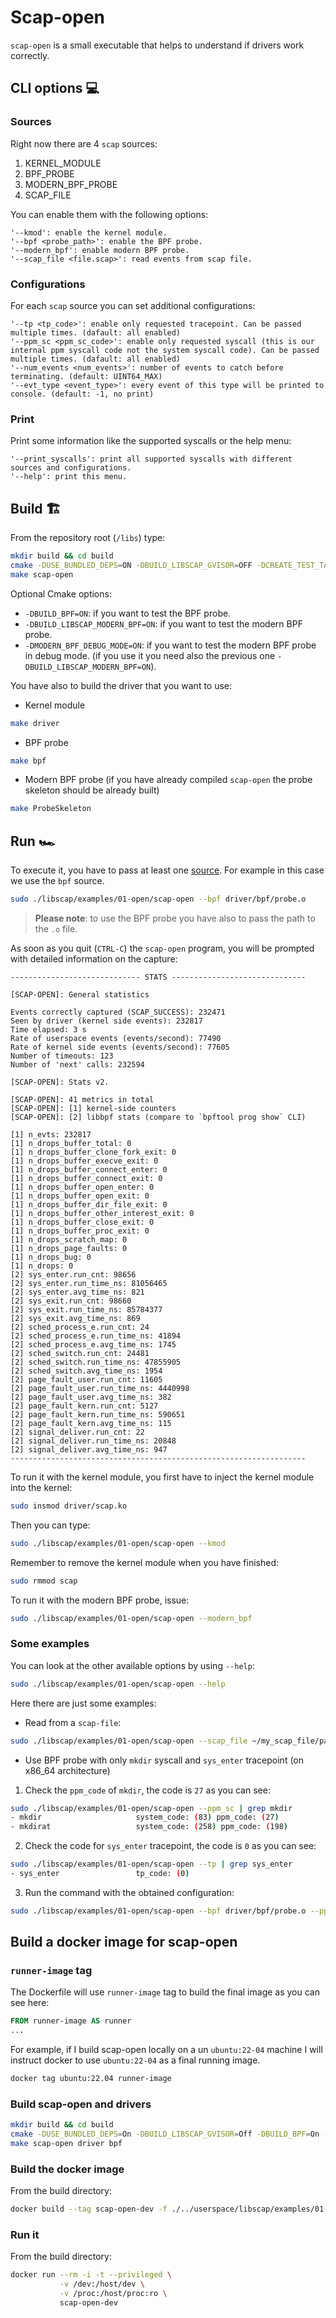 # Scap-open 

`scap-open` is a small executable that helps to understand if drivers work correctly.

## CLI options 💻

### Sources

Right now there are 4 `scap` sources:

1. KERNEL_MODULE
2. BPF_PROBE
3. MODERN_BPF_PROBE
4. SCAP_FILE

You can enable them with the following options:

```
'--kmod': enable the kernel module.
'--bpf <probe_path>': enable the BPF probe.
'--modern_bpf': enable modern BPF probe.
'--scap_file <file.scap>': read events from scap file.
```

### Configurations

For each `scap` source you can set additional configurations:

```
'--tp <tp_code>': enable only requested tracepoint. Can be passed multiple times. (dafault: all enabled)
'--ppm_sc <ppm_sc_code>': enable only requested syscall (this is our internal ppm syscall code not the system syscall code). Can be passed multiple times. (dafault: all enabled)
'--num_events <num_events>': number of events to catch before terminating. (default: UINT64_MAX)
'--evt_type <event_type>': every event of this type will be printed to console. (default: -1, no print)
```

### Print

Print some information like the supported syscalls or the help menu:

```
'--print_syscalls': print all supported syscalls with different sources and configurations.
'--help': print this menu.
```

## Build 🏗️

From the repository root (`/libs`) type:

```bash
mkdir build && cd build
cmake -DUSE_BUNDLED_DEPS=ON -DBUILD_LIBSCAP_GVISOR=OFF -DCREATE_TEST_TARGETS=OFF ..
make scap-open
```

Optional Cmake options:

* `-DBUILD_BPF=ON`: if you want to test the BPF probe.
* `-DBUILD_LIBSCAP_MODERN_BPF=ON`: if you want to test the modern BPF probe.
* `-DMODERN_BPF_DEBUG_MODE=ON`: if you want to test the modern BPF probe in debug mode. (if you use it you need also the previous one `-DBUILD_LIBSCAP_MODERN_BPF=ON`).

You have also to build the driver that you want to use:

* Kernel module

```bash
make driver
```

* BPF probe

```bash
make bpf
```

* Modern BPF probe (if you have already compiled `scap-open` the probe skeleton should be already built)

```bash
make ProbeSkeleton
```

## Run 🏎️

To execute it, you have to pass at least one [source](#Sources). For example in this case we use the `bpf` source.

```bash
sudo ./libscap/examples/01-open/scap-open --bpf driver/bpf/probe.o
```

>__Please note__: to use the BPF probe you have also to pass the path to the `.o` file.


As soon as you quit (`CTRL-C`) the `scap-open` program, you will be prompted with detailed information on the capture:

```
----------------------------- STATS ------------------------------

[SCAP-OPEN]: General statistics

Events correctly captured (SCAP_SUCCESS): 232471
Seen by driver (kernel side events): 232817
Time elapsed: 3 s
Rate of userspace events (events/second): 77490
Rate of kernel side events (events/second): 77605
Number of timeouts: 123
Number of 'next' calls: 232594

[SCAP-OPEN]: Stats v2.

[SCAP-OPEN]: 41 metrics in total
[SCAP-OPEN]: [1] kernel-side counters
[SCAP-OPEN]: [2] libbpf stats (compare to `bpftool prog show` CLI)

[1] n_evts: 232817
[1] n_drops_buffer_total: 0
[1] n_drops_buffer_clone_fork_exit: 0
[1] n_drops_buffer_execve_exit: 0
[1] n_drops_buffer_connect_enter: 0
[1] n_drops_buffer_connect_exit: 0
[1] n_drops_buffer_open_enter: 0
[1] n_drops_buffer_open_exit: 0
[1] n_drops_buffer_dir_file_exit: 0
[1] n_drops_buffer_other_interest_exit: 0
[1] n_drops_buffer_close_exit: 0
[1] n_drops_buffer_proc_exit: 0
[1] n_drops_scratch_map: 0
[1] n_drops_page_faults: 0
[1] n_drops_bug: 0
[1] n_drops: 0
[2] sys_enter.run_cnt: 98656
[2] sys_enter.run_time_ns: 81056465
[2] sys_enter.avg_time_ns: 821
[2] sys_exit.run_cnt: 98660
[2] sys_exit.run_time_ns: 85784377
[2] sys_exit.avg_time_ns: 869
[2] sched_process_e.run_cnt: 24
[2] sched_process_e.run_time_ns: 41894
[2] sched_process_e.avg_time_ns: 1745
[2] sched_switch.run_cnt: 24481
[2] sched_switch.run_time_ns: 47855905
[2] sched_switch.avg_time_ns: 1954
[2] page_fault_user.run_cnt: 11605
[2] page_fault_user.run_time_ns: 4440998
[2] page_fault_user.avg_time_ns: 382
[2] page_fault_kern.run_cnt: 5127
[2] page_fault_kern.run_time_ns: 590651
[2] page_fault_kern.avg_time_ns: 115
[2] signal_deliver.run_cnt: 22
[2] signal_deliver.run_time_ns: 20848
[2] signal_deliver.avg_time_ns: 947
------------------------------------------------------------------
```

To run it with the kernel module, you first have to inject the kernel module into the kernel:

```bash
sudo insmod driver/scap.ko
```

Then you can type:

```bash
sudo ./libscap/examples/01-open/scap-open --kmod
```

Remember to remove the kernel module when you have finished:

```bash
sudo rmmod scap
```

To run it with the modern BPF probe, issue:

```bash
sudo ./libscap/examples/01-open/scap-open --modern_bpf
```

### Some examples

You can look at the other available options by using `--help`:

```bash
sudo ./libscap/examples/01-open/scap-open --help
```

Here there are just some examples:

- Read from a `scap-file`:

```bash
sudo ./libscap/examples/01-open/scap-open --scap_file ~/my_scap_file/path
```

- Use BPF probe with only `mkdir` syscall and `sys_enter` tracepoint (on x86_64 architecture)

1. Check the `ppm_code` of `mkdir`, the code is `27` as you can see:

```bash
sudo ./libscap/examples/01-open/scap-open --ppm_sc | grep mkdir
- mkdir                     system_code: (83) ppm_code: (27)
- mkdirat                   system_code: (258) ppm_code: (198)
```

2. Check the code for `sys_enter` tracepoint, the code is `0` as you can see:

```bash
sudo ./libscap/examples/01-open/scap-open --tp | grep sys_enter
- sys_enter                 tp_code: (0)
```

3. Run the command with the obtained configuration:

```bash
sudo ./libscap/examples/01-open/scap-open --bpf driver/bpf/probe.o --ppm_sc 27 --tp 0
```

## Build a docker image for scap-open

### `runner-image` tag

The Dockerfile will use `runner-image` tag to build the final image as you can see here:

```dockerfile
FROM runner-image AS runner
...
```

For example, if I build scap-open locally on a un `ubuntu:22-04` machine I will instruct docker to use `ubuntu:22-04` as a final running image.

```bash
docker tag ubuntu:22.04 runner-image
```

### Build scap-open and drivers

```bash
mkdir build && cd build
cmake -DUSE_BUNDLED_DEPS=On -DBUILD_LIBSCAP_GVISOR=Off -DBUILD_BPF=On -DBUILD_LIBSCAP_MODERN_BPF=On -DCREATE_TEST_TARGETS=Off -DMODERN_BPF_DEBUG_MODE=On ..
make scap-open driver bpf
```

### Build the docker image

From the build directory:

```bash
docker build --tag scap-open-dev -f ./../userspace/libscap/examples/01-open/Dockerfile .
```

### Run it

From the build directory:

```bash
docker run --rm -i -t --privileged \
           -v /dev:/host/dev \
           -v /proc:/host/proc:ro \
           scap-open-dev
```
